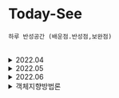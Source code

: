 # Today-See

```
하루 반성공간 (배운점.반성점,보완점)
```
<br>

<details>
  <summary>2022.04</summary>

- [2022.04.15](https://github.com/dbsghk208/Today-See/blob/main/See/2022.04.15.md)
- [2022.04.16](https://github.com/dbsghk208/Today-See/blob/main/See/2022.04.16.md)
- [2022.04.17](https://github.com/dbsghk208/Today-See/blob/main/See/2022.04.17.md)
- [2022.04.18](https://github.com/dbsghk208/Today-See/blob/main/See/2022.04.18.md)
- [2022.04.20](https://github.com/dbsghk208/Today-See/blob/main/See/2022.04.20.md)
- [2022.04.24](https://github.com/dbsghk208/Today-See/blob/main/See/2022.04.24.md)
- [2022.04.25](https://github.com/dbsghk208/Today-See/blob/main/See/2022.04.25.md)
- [2022.04.26](https://github.com/dbsghk208/Today-See/blob/main/See/2022.04.26.md)
- [2022.04.27](https://github.com/dbsghk208/Today-See/blob/main/See/2022.04.27.md)  
- [2022.04.28](https://github.com/dbsghk208/Today-See/blob/main/See/2022.04.28.md) 
- [2022.04.29](https://github.com/dbsghk208/Today-See/blob/main/See/2022.04.29.md)   
- [2022.04.30](https://github.com/dbsghk208/Today-See/blob/main/See/2022.04.30.md)  
  
  
</details>



<details>
  <summary>2022.05</summary>

- [2022.05.01](https://github.com/dbsghk208/Today-See/blob/main/See/2022.05.01.md) 
- [2022.05.02](https://github.com/dbsghk208/Today-See/blob/main/See/2022.05.02.md)  
- [2022.05.03](https://github.com/dbsghk208/Today-See/blob/main/See/2022.05.03.md)
- [2022.05.04](https://github.com/dbsghk208/Today-See/blob/main/See/2022.05.04.md)
- [2022.05.05](https://github.com/dbsghk208/Today-See/blob/main/See/2022.05.05.md)
- [2022.05.06](https://github.com/dbsghk208/Today-See/blob/main/See/2022.05.06.md)
- [2022.05.09](https://github.com/dbsghk208/Today-See/blob/main/See/2022.05.09.md)  
- [2022.05.10](https://github.com/dbsghk208/Today-See/blob/main/See/2022.05.10.md)  
- [2022.05.11](https://github.com/dbsghk208/Today-See/blob/main/See/2022.05.11.md)  
- [2022.05.12](https://github.com/dbsghk208/Today-See/blob/main/See/2022.05.12.md)  
- [2022.05.13](https://github.com/dbsghk208/Today-See/blob/main/See/2022.05.13.md) 
- [2022.05.18](https://github.com/dbsghk208/Today-See/blob/main/See/2022.05.18.md)
- [2022.05.20](https://github.com/dbsghk208/Today-See/blob/main/See/2022.05.20.md)  
- [2022.05.21](https://github.com/dbsghk208/Today-See/blob/main/See/2022.05.21.md)  
- [2022.05.22](https://github.com/dbsghk208/Today-See/blob/main/See/2022.05.22.md)
  
  
</details>  


<details>
  <summary>2022.06</summary>
- []()
  
    
</details>  




<details>
  <summary>객체지향방법론</summary>
  
    
</details>  


